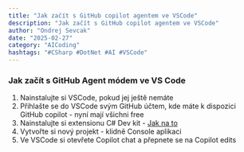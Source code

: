 ```yaml
---
title: "Jak začít s GitHub copilot agentem ve VSCode"
description: "Jak začít s GitHub copilot agentem ve VSCode"
author: "Ondrej Sevcak"
date: "2025-02-27"
category: "AICoding"
hashtags: "#CSharp #DotNet #AI #VSCode"
---
```


### Jak začít s GitHub Agent módem ve VS Code

1. Nainstalujte si VSCode, pokud jej ještě nemáte
2. Přihlašte se do VSCode svým GitHub účtem, kde máte k dispozici GitHub copilot - nyní mají všichni free
3. Nainstalujte si extensionu C# Dev kit - [Jak na to](https://code.visualstudio.com/docs/csharp/get-started)
4. Vytvořte si nový projekt - klidně Console aplikaci
5. Ve VSCode si otevřete Copilot chat a přepnete se na Copilot edits


